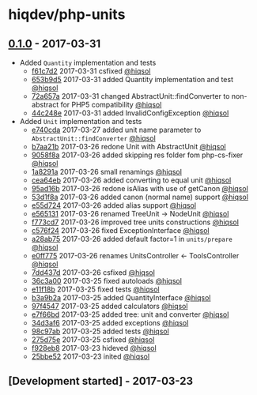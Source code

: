 # hiqdev/php-units

## [0.1.0] - 2017-03-31

- Added `Quantity` implementation and tests
    - [f61c7d2] 2017-03-31 csfixed [@hiqsol]
    - [653b9d5] 2017-03-31 added Quantity implementation and test [@hiqsol]
    - [72a657a] 2017-03-31 changed AbstractUnit::findConverter to non-abstract for PHP5 compatibility [@hiqsol]
    - [44c248e] 2017-03-31 added InvalidConfigException [@hiqsol]
- Added `Unit` implementation and tests
    - [e740cda] 2017-03-27 added unit name parameter to `AbstractUnit::findConverter` [@hiqsol]
    - [b7aa21b] 2017-03-26 redone Unit with AbstractUnit [@hiqsol]
    - [9058f8a] 2017-03-26 added skipping res folder fom php-cs-fixer [@hiqsol]
    - [1a8291a] 2017-03-26 small renamings [@hiqsol]
    - [cea64eb] 2017-03-26 added converting to equal unit [@hiqsol]
    - [95ad16b] 2017-03-26 redone isAlias with use of getCanon [@hiqsol]
    - [53d1f8a] 2017-03-26 added canon (normal name) support [@hiqsol]
    - [e55d724] 2017-03-26 added alias support [@hiqsol]
    - [e565131] 2017-03-26 renamed TreeUnit -> NodeUnit [@hiqsol]
    - [f773cd7] 2017-03-26 improved tree units constructions [@hiqsol]
    - [c576f24] 2017-03-26 fixed ExceptionInterface [@hiqsol]
    - [a28ab75] 2017-03-26 added default factor=1 in `units/prepare` [@hiqsol]
    - [e0ff775] 2017-03-26 renames UnitsController <- ToolsController [@hiqsol]
    - [7dd437d] 2017-03-26 csfixed [@hiqsol]
    - [36c3a00] 2017-03-25 fixed autoloads [@hiqsol]
    - [e11f18b] 2017-03-25 fixed tests [@hiqsol]
    - [b3a9b2a] 2017-03-25 added QuantityInterface [@hiqsol]
    - [97f4547] 2017-03-25 added calculators [@hiqsol]
    - [e7f66bd] 2017-03-25 added tree: unit and converter [@hiqsol]
    - [34d3af6] 2017-03-25 added exceptions [@hiqsol]
    - [98c97ab] 2017-03-25 added tests [@hiqsol]
    - [275d75e] 2017-03-25 csfixed [@hiqsol]
    - [f928eb8] 2017-03-23 hideved [@hiqsol]
    - [25bbe52] 2017-03-23 inited [@hiqsol]

## [Development started] - 2017-03-23

[@hiqsol]: https://github.com/hiqsol
[sol@hiqdev.com]: https://github.com/hiqsol
[@SilverFire]: https://github.com/SilverFire
[d.naumenko.a@gmail.com]: https://github.com/SilverFire
[@tafid]: https://github.com/tafid
[andreyklochok@gmail.com]: https://github.com/tafid
[@BladeRoot]: https://github.com/BladeRoot
[bladeroot@gmail.com]: https://github.com/BladeRoot
[f61c7d2]: https://github.com/hiqdev/php-units/commit/f61c7d2
[653b9d5]: https://github.com/hiqdev/php-units/commit/653b9d5
[72a657a]: https://github.com/hiqdev/php-units/commit/72a657a
[44c248e]: https://github.com/hiqdev/php-units/commit/44c248e
[e740cda]: https://github.com/hiqdev/php-units/commit/e740cda
[b7aa21b]: https://github.com/hiqdev/php-units/commit/b7aa21b
[9058f8a]: https://github.com/hiqdev/php-units/commit/9058f8a
[1a8291a]: https://github.com/hiqdev/php-units/commit/1a8291a
[cea64eb]: https://github.com/hiqdev/php-units/commit/cea64eb
[95ad16b]: https://github.com/hiqdev/php-units/commit/95ad16b
[53d1f8a]: https://github.com/hiqdev/php-units/commit/53d1f8a
[e55d724]: https://github.com/hiqdev/php-units/commit/e55d724
[e565131]: https://github.com/hiqdev/php-units/commit/e565131
[f773cd7]: https://github.com/hiqdev/php-units/commit/f773cd7
[c576f24]: https://github.com/hiqdev/php-units/commit/c576f24
[a28ab75]: https://github.com/hiqdev/php-units/commit/a28ab75
[e0ff775]: https://github.com/hiqdev/php-units/commit/e0ff775
[7dd437d]: https://github.com/hiqdev/php-units/commit/7dd437d
[36c3a00]: https://github.com/hiqdev/php-units/commit/36c3a00
[e11f18b]: https://github.com/hiqdev/php-units/commit/e11f18b
[b3a9b2a]: https://github.com/hiqdev/php-units/commit/b3a9b2a
[97f4547]: https://github.com/hiqdev/php-units/commit/97f4547
[e7f66bd]: https://github.com/hiqdev/php-units/commit/e7f66bd
[34d3af6]: https://github.com/hiqdev/php-units/commit/34d3af6
[98c97ab]: https://github.com/hiqdev/php-units/commit/98c97ab
[275d75e]: https://github.com/hiqdev/php-units/commit/275d75e
[f928eb8]: https://github.com/hiqdev/php-units/commit/f928eb8
[25bbe52]: https://github.com/hiqdev/php-units/commit/25bbe52
[Under development]: https://github.com/hiqdev/php-units/releases
[0.1.0]: https://github.com/hiqdev/php-units/releases/tag/0.1.0
